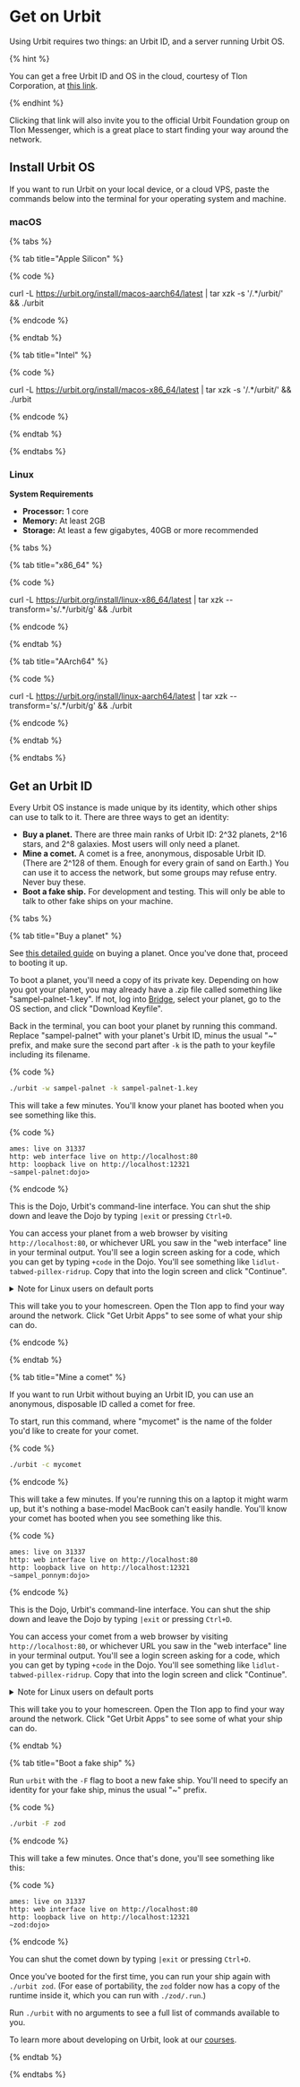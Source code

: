 # Get on Urbit

Using Urbit requires two things: an Urbit ID, and a server running Urbit OS.

{% hint %}

You can get a free Urbit ID and OS in the cloud, courtesy of Tlon Corporation, at [this link](https://join.tlon.io/0v1.cr43s.b0o2b.nllrg.sf25p.62l4h).

{% endhint %}

Clicking that link will also invite you to the official Urbit Foundation group on Tlon Messenger, which is a great place to start finding your way around the network.

## Install Urbit OS

If you want to run Urbit on your local device, or a cloud VPS, paste the commands below into the terminal for your operating system and machine.

### macOS

{% tabs %}

{% tab title="Apple Silicon" %}

{% code %}

curl -L https://urbit.org/install/macos-aarch64/latest | tar xzk -s '/.*/urbit/' && ./urbit

{% endcode %}

{% endtab %}

{% tab title="Intel" %}

{% code %}

curl -L https://urbit.org/install/macos-x86_64/latest | tar xzk -s '/.*/urbit/' && ./urbit

{% endcode %}

{% endtab %}

{% endtabs %}

### Linux

**System Requirements**
- **Processor:** 1 core
- **Memory:** At least 2GB
- **Storage:** At least a few gigabytes, 40GB or more recommended

{% tabs %}

{% tab title="x86_64" %}

{% code %}

curl -L https://urbit.org/install/linux-x86_64/latest | tar xzk --transform='s/.*/urbit/g' && ./urbit

{% endcode %}

{% endtab %}

{% tab title="AArch64" %}

{% code %}

curl -L https://urbit.org/install/linux-aarch64/latest | tar xzk --transform='s/.*/urbit/g' && ./urbit

{% endcode %}

{% endtab %}

{% endtabs %}

## Get an Urbit ID

Every Urbit OS instance is made unique by its identity, which other ships can use to talk to it. There are three ways to get an identity:
- **Buy a planet.** There are three main ranks of Urbit ID: 2^32 planets, 2^16 stars, and 2^8 galaxies. Most users will only need a planet.
- **Mine a comet.** A comet is a free, anonymous, disposable Urbit ID. (There are 2^128 of them. Enough for every grain of sand on Earth.) You can use it to access the network, but some groups may refuse entry. Never buy these.
- **Boot a fake ship.** For development and testing. This will only be able to talk to other fake ships on your machine.

{% tabs %}

{% tab title="Buy a planet" %}

See [this detailed guide](./manual/id/get-id.md) on buying a planet. Once you've done that, proceed to booting it up.

To boot a planet, you'll need a copy of its private key. Depending on how you got your planet, you may already have a .zip file called something like "sampel-palnet-1.key". If not, log into [Bridge](https://bridge.urbit.org), select your planet, go to the OS section, and click "Download Keyfile".

Back in the terminal, you can boot your planet by running this command. Replace "sampel-palnet" with your planet's Urbit ID, minus the usual "~" prefix, and make sure the second part after `-k` is the path to your keyfile including its filename.

{% code %}

```sh
./urbit -w sampel-palnet -k sampel-palnet-1.key
```

This will take a few minutes. You'll know your planet has booted when you see something like this.

{% code %}

```
ames: live on 31337
http: web interface live on http://localhost:80
http: loopback live on http://localhost:12321
~sampel-palnet:dojo>
```

{% endcode %}

This is the Dojo, Urbit's command-line interface. You can shut the ship down and leave the Dojo by typing `|exit` or pressing `Ctrl+D`.

You can access your planet from a web browser by visiting `http://localhost:80`, or whichever URL you saw in the "web interface" line in your terminal output. You'll see a login screen asking for a code, which you can get by typing `+code` in the Dojo. You'll see something like `lidlut-tabwed-pillex-ridrup`. Copy that into the login screen and click "Continue".

<details>

<summary>Note for Linux users on default ports</summary>
Linux users need to run this command in another terminal window to access their urbit on port 80 every time they upgrade their <code>urbit</code> runtime. Otherwise, it'll default to port 8080.

```sh
sudo apt-get install libcap2-bin
sudo setcap 'cap_net_bind_service=+ep' <pier>/.run
```

</details>

This will take you to your homescreen. Open the Tlon app to find your way around the network. Click "Get Urbit Apps" to see some of what your ship can do.

{% endcode %}

{% endtab %}

{% tab title="Mine a comet" %}

If you want to run Urbit without buying an Urbit ID, you can use an anonymous, disposable ID called a comet for free.

To start, run this command, where "mycomet" is the name of the folder you'd like to create for your comet.

{% code %}

```sh
./urbit -c mycomet
```

{% endcode %}

This will take a few minutes. If you're running this on a laptop it might warm up, but it's nothing a base-model MacBook can't easily handle. You'll know your comet has booted when you see something like this.

{% code %}

```
ames: live on 31337
http: web interface live on http://localhost:80
http: loopback live on http://localhost:12321
~sampel_ponnym:dojo>
```

{% endcode %}

This is the Dojo, Urbit's command-line interface. You can shut the ship down and leave the Dojo by typing `|exit` or pressing `Ctrl+D`.

You can access your comet from a web browser by visiting `http://localhost:80`, or whichever URL you saw in the "web interface" line in your terminal output. You'll see a login screen asking for a code, which you can get by typing `+code` in the Dojo. You'll see something like `lidlut-tabwed-pillex-ridrup`. Copy that into the login screen and click "Continue".

<details>

<summary>Note for Linux users on default ports</summary>
Linux users need to run this command in another terminal window to access their urbit on port 80 every time they upgrade their <code>urbit</code> runtime. Otherwise, it'll default to port 8080.

```sh
sudo apt-get install libcap2-bin
sudo setcap 'cap_net_bind_service=+ep' <pier>/.run
```

</details>

This will take you to your homescreen. Open the Tlon app to find your way around the network. Click "Get Urbit Apps" to see some of what your ship can do.

{% endtab %}

{% tab title="Boot a fake ship" %}

Run `urbit` with the `-F` flag to boot a new fake ship. You'll need to specify an identity for your fake ship, minus the usual "~" prefix.

{% code %}

```sh
./urbit -F zod
```

{% endcode %}

This will take a few minutes. Once that's done, you'll see something like this:

{% code %}

```
ames: live on 31337
http: web interface live on http://localhost:80
http: loopback live on http://localhost:12321
~zod:dojo> 
```

{% endcode %}

You can shut the comet down by typing `|exit` or pressing `Ctrl+D`.

Once you've booted for the first time, you can run your ship again with `./urbit zod`. (For ease of portability, the `zod` folder now has a copy of the runtime inside it, which you can run with `./zod/.run`.)

Run `./urbit` with no arguments to see a full list of commands available to you.

To learn more about developing on Urbit, look at our [courses](./courses/README.md).

{% endtab %}

{% endtabs %}

